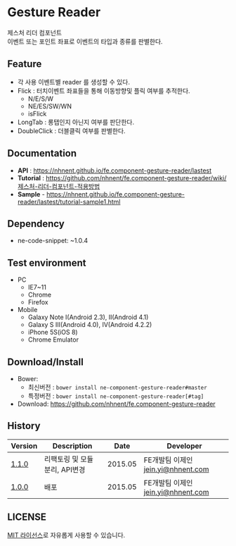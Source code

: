 Gesture Reader
===============
제스처 리더 컴포넌트<br>이벤트 또는 포인트 좌표로 이벤트의 타입과 종류를 판별한다.

## Feature
* 각 사용 이벤트별 reader 를 생성할 수 있다.
* Flick : 터치이벤트 좌표들을 통해 이동방향및 플릭 여부를 추적한다.
	* N/E/S/W
	* NE/ES/SW/WN
	* isFlick
* LongTab : 롱탭인지 아닌지 여부를 판단한다.
* DoubleClick : 더블클릭 여부를 판별한다.

## Documentation
* **API** : https://nhnent.github.io/fe.component-gesture-reader/lastest
* **Tutorial** : https://github.com/nhnent/fe.component-gesture-reader/wiki/제스처-리더-컴포넌트-적용방법
* **Sample** - https://nhnent.github.io/fe.component-gesture-reader/lastest/tutorial-sample1.html




## Dependency
* ne-code-snippet: ~1.0.4

## Test environment
* PC
	* IE7~11
	* Chrome
	* Firefox
* Mobile
	* Galaxy Note I(Android 2.3), II(Android 4.1)
	* Galaxy S III(Android 4.0), IV(Android 4.2.2)
	* iPhone 5S(iOS 8)
	* Chrome Emulator


## Download/Install
* Bower:
   * 최신버전 : `bower install ne-component-gesture-reader#master`
   * 특정버전 : `bower install ne-component-gesture-reader[#tag]`
* Download: https://github.com/nhnent/fe.component-gesture-reader

## History
| Version | Description | Date | Developer |
| ---- | ---- | ---- | ---- |
| <a href="https://github.nhnent.com/pages/fe/component-gesture-reader/1.1.0">1.1.0</a> | 리팩토링 및 모듈 분리, API변경 | 2015.05 | FE개발팀 이제인 <jein.yi@nhnent.com> |
| <a href="https://github.nhnent.com/pages/fe/component-gesture-reader/1.0.0">1.0.0</a> | 배포 | 2015.05 | FE개발팀 이제인 <jein.yi@nhnent.com> |

## LICENSE
[MIT 라이선스](LICENSE)로 자유롭게 사용할 수 있습니다.